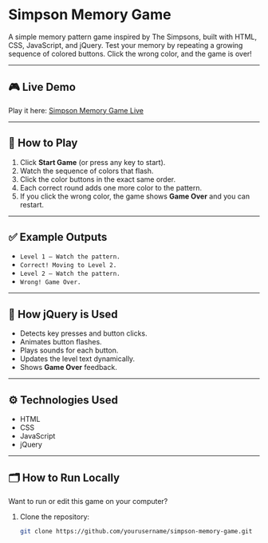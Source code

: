 # Simpson Memory Game

A simple memory pattern game inspired by The Simpsons, built with HTML, CSS, JavaScript, and jQuery. Test your memory by repeating a growing sequence of colored buttons. Click the wrong color, and the game is over!

---

## 🎮 Live Demo

Play it here: [Simpson Memory Game Live](https://khushboo-jha-15.github.io/Simpson-Game/)


---

## 📌 How to Play

1. Click **Start Game** (or press any key to start).
2. Watch the sequence of colors that flash.
3. Click the color buttons in the exact same order.
4. Each correct round adds one more color to the pattern.
5. If you click the wrong color, the game shows **Game Over** and you can restart.

---

## ✅ Example Outputs

- `Level 1 — Watch the pattern.`
- `Correct! Moving to Level 2.`
- `Level 2 — Watch the pattern.`
- `Wrong! Game Over.`

---

## 🧩 How jQuery is Used

- Detects key presses and button clicks.
- Animates button flashes.
- Plays sounds for each button.
- Updates the level text dynamically.
- Shows **Game Over** feedback.

---

## ⚙️ Technologies Used

- HTML
- CSS
- JavaScript
- jQuery

---

## 🗂️ How to Run Locally

Want to run or edit this game on your computer?

1. Clone the repository:
   ```bash
   git clone https://github.com/yourusername/simpson-memory-game.git
